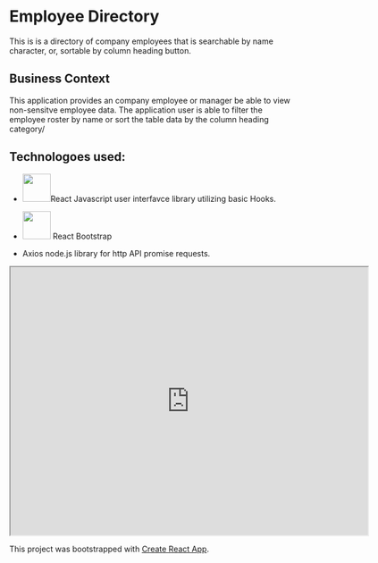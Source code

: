 # Employee Directory

This is is a directory of company employees that is searchable by name character, or, sortable by column heading button. 

## Business Context

This application provides an company employee or manager be able to view non-sensitve employee data. The application user is able to filter the employee roster by name or sort the table data by the column heading category/ 

## Technologoes used:
* <img src="https://upload.wikimedia.org/wikipedia/commons/thumb/a/a7/React-icon.svg/1280px-React-icon.svg.png" width=50px height=auto>React Javascript user interfavce library utilizing basic Hooks. 


* <img src="https://encrypted-tbn0.gstatic.com/images?q=tbn%3AANd9GcTzGxyvwAPXQwTMado_3FgMdevhrw_UAzD2bYIH2h891TbqTXPO&usqp=CAU" width=50px height=auto> React Bootstrap

* Axios node.js library for http API promise requests. 




<iframe src="https://drive.google.com/file/d/1OfN-nRo2kvjRfiWpHqdbDjb2Tqk4HFH1/preview" width="640" height="480"></iframe>

This project was bootstrapped with [Create React App](assets/employee-directory-react.gif).



